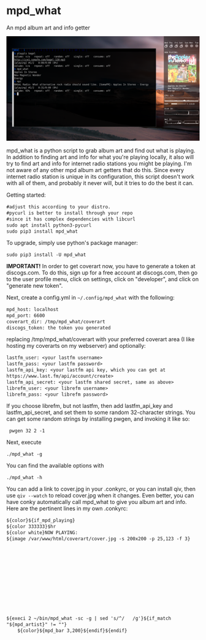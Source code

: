 # mpd_what
An mpd album art and info getter

![screenshot](mpd_what_desk2.png "mpd_what with conky")

mpd_what is a python script to grab album art and find out what is playing. In addition to finding art and info for what you're playing locally, it also will try to find art and info for internet radio stations you might be playing. I'm not aware of any other mpd album art getters that do this. Since every internet radio station is unique in its configuration, this script doesn't work with all of them, and probably it never will, but it tries to do the best it can.

Getting started:

    #adjust this according to your distro.
    #pycurl is better to install through your repo
    #since it has complex dependencies with libcurl
    sudo apt install python3-pycurl
    sudo pip3 install mpd_what

To upgrade, simply use python's package manager:

    sudo pip3 install -U mpd_what

**IMPORTANT!** In order to get coverart now, you have to generate a token at discogs.com. To do this, sign up for a free account at discogs.com,
then go to the user profile menu, click on settings, click on "developer", and click on "generate new token".
    
Next, create a config.yml in `~/.config/mpd_what` with the following:

    mpd_host: localhost
    mpd_port: 6600
    coverart_dir: /tmp/mpd_what/coverart
    discogs_token: the token you generated
    
replacing /tmp/mpd_what/coverart with your preferred coverart area (I like hosting my coverarts on my webserver) and optionally:

    lastfm_user: <your lastfm username>
    lastfm_pass: <your lastfm password>
    lastfm_api_key: <your lastfm api key, which you can get at https://www.last.fm/api/account/create>
    lastfm_api_secret: <your lastfm shared secret, same as above>
    librefm_user: <your librefm username>
    librefm_pass: <your librefm password>
    
 If you choose librefm, but not lastfm, then add lastfm_api_key and lastfm_api_secret, and set them to some random 32-character strings. You can get some random strings by installing pwgen, and invoking it like so:
 
     pwgen 32 2 -1
     
Next, execute
    
    ./mpd_what -g

You can find the available options with

    ./mpd_what -h

You can add a link to cover.jpg in your .conkyrc, or you can install qiv, then use `qiv --watch` to reload cover.jpg when it changes. Even better, you can have conky automatically call mpd_what to give you album art and info. Here are the pertinent lines in my own .conkyrc:

    ${color}${if_mpd_playing}
    ${color 333333}$hr
    ${color white}NOW PLAYING:
    ${image /var/www/html/coverart/cover.jpg -s 200x200 -p 25,123 -f 3}
    
    
    
    
    
    
    
    
    
    
    
    
    ${execi 2 ~/bin/mpd_what -sc -g | sed 's/^/   /g'}${if_match "${mpd_artist}" != ""}
        ${color}${mpd_bar 3,200}${endif}${endif}


